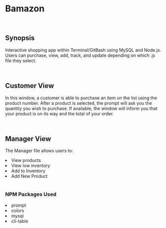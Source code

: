 <h1>Bamazon</h1>
<br>
<h2>Synopsis</h2>
<p>Interactive shopping app within Terminal/GitBash using MySQL and Node.js. Users can purchase, view, add, track, and update depending on which .js file they select.</p>
<br>
<h2>Customer View</h2>
<p>In this window, a customer is able to purchase an item on the list using the product number. After a product is selected, the prompt will ask you the quantity you wish to purchase. If available, the window will inform you that your product is on its way and the total of your order.</p>
<br>
<h2>Manager View</h2>
<p>The Manager file allows users to:</p>
<li>View products</li>
<li>View low inventory</li>
<li>Add to Inventory</li>
<li>Add New Product</li>
<br>
<h3>NPM Packages Used</h3>
<li>prompt</li>
<li>colors</li>
<li>mysql</li>
<li>cli-table</li>
